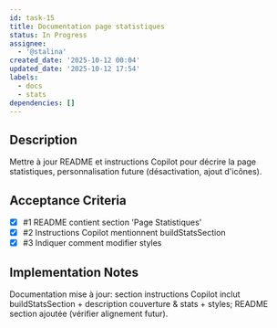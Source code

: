 ```yaml
---
id: task-15
title: Documentation page statistiques
status: In Progress
assignee:
  - '@stalina'
created_date: '2025-10-12 00:04'
updated_date: '2025-10-12 17:54'
labels:
  - docs
  - stats
dependencies: []
---
```


## Description

<!-- SECTION:DESCRIPTION:BEGIN -->
Mettre à jour README et instructions Copilot pour décrire la page statistiques, personnalisation future (désactivation, ajout d'icônes).
<!-- SECTION:DESCRIPTION:END -->

## Acceptance Criteria
<!-- AC:BEGIN -->
- [x] #1 README contient section 'Page Statistiques'
- [x] #2 Instructions Copilot mentionnent buildStatsSection
- [x] #3 Indiquer comment modifier styles
<!-- AC:END -->

## Implementation Notes

<!-- SECTION:NOTES:BEGIN -->
Documentation mise à jour: section instructions Copilot inclut buildStatsSection + description couverture & stats + styles; README section ajoutée (vérifier alignement futur).
<!-- SECTION:NOTES:END -->
